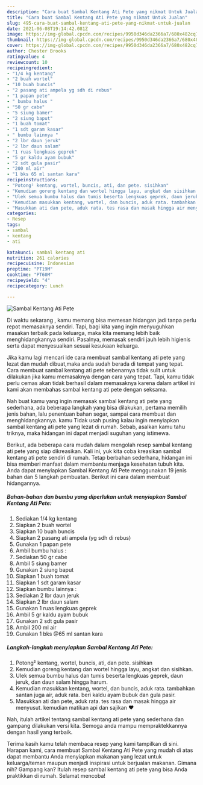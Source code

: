 ```yaml
---
description: "Cara buat Sambal Kentang Ati Pete yang nikmat Untuk Jualan"
title: "Cara buat Sambal Kentang Ati Pete yang nikmat Untuk Jualan"
slug: 495-cara-buat-sambal-kentang-ati-pete-yang-nikmat-untuk-jualan
date: 2021-06-08T19:14:42.081Z
image: https://img-global.cpcdn.com/recipes/9950d346da2366a7/680x482cq70/sambal-kentang-ati-pete-foto-resep-utama.jpg
thumbnail: https://img-global.cpcdn.com/recipes/9950d346da2366a7/680x482cq70/sambal-kentang-ati-pete-foto-resep-utama.jpg
cover: https://img-global.cpcdn.com/recipes/9950d346da2366a7/680x482cq70/sambal-kentang-ati-pete-foto-resep-utama.jpg
author: Chester Brooks
ratingvalue: 4
reviewcount: 10
recipeingredient:
- "1/4 kg kentang"
- "2 buah wortel"
- "10 buah buncis"
- "2 pasang ati ampela yg sdh di rebus"
- "1 papan pete"
- " bumbu halus "
- "50 gr cabe"
- "5 siung bamer"
- "2 siung baput"
- "1 buah tomat"
- "1 sdt garam kasar"
- " bumbu lainnya "
- "2 lbr daun jeruk"
- "2 lbr daun salam"
- "1 ruas lengkuas geprek"
- "5 gr kaldu ayam bubuk"
- "2 sdt gula pasir"
- "200 ml air"
- "1 bks 65 ml santan kara"
recipeinstructions:
- "Potong² kentang, wortel, buncis, ati, dan pete. sisihkan"
- "Kemudian goreng kentang dan wortel hingga layu, angkat dan sisihkan."
- "Ulek semua bumbu halus dan tumis beserta lengkuas geprek, daun jeruk, dan daun salam hingga harum."
- "Kemudian masukkan kentang, wortel, dan buncis, aduk rata. tambahkan santan juga air, aduk rata. beri kaldu ayam bubuk dan gula pasir."
- "Masukkan ati dan pete, aduk rata. tes rasa dan masak hingga air menyusut. kemudian matikan api dan sajikan ♥️"
categories:
- Resep
tags:
- sambal
- kentang
- ati

katakunci: sambal kentang ati 
nutrition: 261 calories
recipecuisine: Indonesian
preptime: "PT19M"
cooktime: "PT60M"
recipeyield: "4"
recipecategory: Lunch

---
```



![Sambal Kentang Ati Pete](https://img-global.cpcdn.com/recipes/9950d346da2366a7/680x482cq70/sambal-kentang-ati-pete-foto-resep-utama.jpg)

Di waktu  sekarang , kamu memang bisa memesan hidangan jadi tanpa perlu repot memasaknya sendiri. Tapi, bagi kita yang ingin menyuguhkan masakan terbaik pada keluarga, maka kita memang lebih baik menghidangkannya sendiri. Pasalnya, memasak sendiri jauh lebih higienis serta dapat menyesuaikan sesuai kesukaan keluarga.

Jika kamu lagi mencari ide cara membuat sambal kentang ati pete yang lezat dan mudah dibuat,maka anda sudah berada di tempat yang tepat. Cara membuat sambal kentang ati pete  sebenarnya tidak sulit untuk dilakukan jika kamu memasaknya dengan cara yang tepat. Tapi, kamu tidak perlu cemas akan tidak berhasil dalam memasaknya 
karena dalam artikel ini kami akan membahas sambal kentang ati pete dengan seksama.  



Nah buat kamu yang ingin memasak sambal kentang ati pete yang sederhana, ada beberapa langkah yang bisa dilakukan, pertama memilih jenis bahan, lalu penentuan bahan segar, sampai cara membuat dan menghidangkannya. kamu Tidak usah pusing kalau ingin menyiapkan sambal kentang ati pete yang lezat di rumah. Sebab, asalkan kamu  tahu triknya, maka hidangan ini dapat menjadi suguhan yang istimewa.

Berikut, ada beberapa cara mudah dalam mengolah resep sambal kentang ati pete yang siap dikreasikan. Kali ini, yuk kita coba kreasikan sambal kentang ati pete sendiri di rumah. Tetap berbahan sederhana, hidangan ini bisa memberi manfaat dalam membantu menjaga kesehatan tubuh kita. Anda dapat menyiapkan Sambal Kentang Ati Pete menggunakan 19 jenis bahan dan 5 langkah pembuatan. Berikut ini cara dalam membuat hidangannya.

<!--inarticleads1-->

##### Bahan-bahan dan bumbu yang diperlukan untuk menyiapkan Sambal Kentang Ati Pete:

1. Sediakan 1/4 kg kentang
1. Siapkan 2 buah wortel
1. Siapkan 10 buah buncis
1. Siapkan 2 pasang ati ampela (yg sdh di rebus)
1. Gunakan 1 papan pete
1. Ambil  bumbu halus :
1. Sediakan 50 gr cabe
1. Ambil 5 siung bamer
1. Gunakan 2 siung baput
1. Siapkan 1 buah tomat
1. Siapkan 1 sdt garam kasar
1. Siapkan  bumbu lainnya :
1. Sediakan 2 lbr daun jeruk
1. Siapkan 2 lbr daun salam
1. Gunakan 1 ruas lengkuas geprek
1. Ambil 5 gr kaldu ayam bubuk
1. Gunakan 2 sdt gula pasir
1. Ambil 200 ml air
1. Gunakan 1 bks @65 ml santan kara




<!--inarticleads2-->

##### Langkah-langkah menyiapkan Sambal Kentang Ati Pete:

1. Potong² kentang, wortel, buncis, ati, dan pete. sisihkan
1. Kemudian goreng kentang dan wortel hingga layu, angkat dan sisihkan.
1. Ulek semua bumbu halus dan tumis beserta lengkuas geprek, daun jeruk, dan daun salam hingga harum.
1. Kemudian masukkan kentang, wortel, dan buncis, aduk rata. tambahkan santan juga air, aduk rata. beri kaldu ayam bubuk dan gula pasir.
1. Masukkan ati dan pete, aduk rata. tes rasa dan masak hingga air menyusut. kemudian matikan api dan sajikan ♥️




Nah, itulah artikel tentang  sambal kentang ati pete  yang sederhana dan gampang dilakukan versi kita. Semoga anda mampu mempraktekkannya dengan hasil yang terbaik. 

Terima kasih kamu telah membaca resep yang kami tampilkan di sini. Harapan kami, cara membuat  Sambal Kentang Ati Pete yang mudah di atas dapat membantu Anda menyiapkan makanan yang lezat untuk keluarga/teman maupun menjadi inspirasi untuk berjualan makanan. Gimana nih? Gampang kan? Itulah resep sambal kentang ati pete yang bisa Anda praktikkan di rumah. Selamat mencoba!

